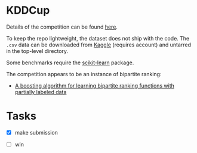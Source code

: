 KDDCup
======
Details of the competition can be found [here][1].

To keep the repo lightweight, the dataset does not ship with the code. The `.csv` data can be downloaded from [Kaggle][2] (requires account) and untarred in the top-level directory.

Some benchmarks require the [scikit-learn][3] package.

The competition appears to be an instance of bipartite ranking:

- [A boosting algorithm for learning bipartite ranking functions with partially labeled data][3]

Tasks
======
- [x] make submission
- [ ] win


[1]: https://www.kaggle.com/c/kdd-cup-2013-author-paper-identification-challenge
[2]: https://www.kaggle.com/c/kdd-cup-2013-author-paper-identification-challenge/data
[3]: http://scikit-learn.org/dev/
[4]: http://citeseerx.ist.psu.edu/viewdoc/download?doi=10.1.1.142.4696&rep=rep1&type=pdf